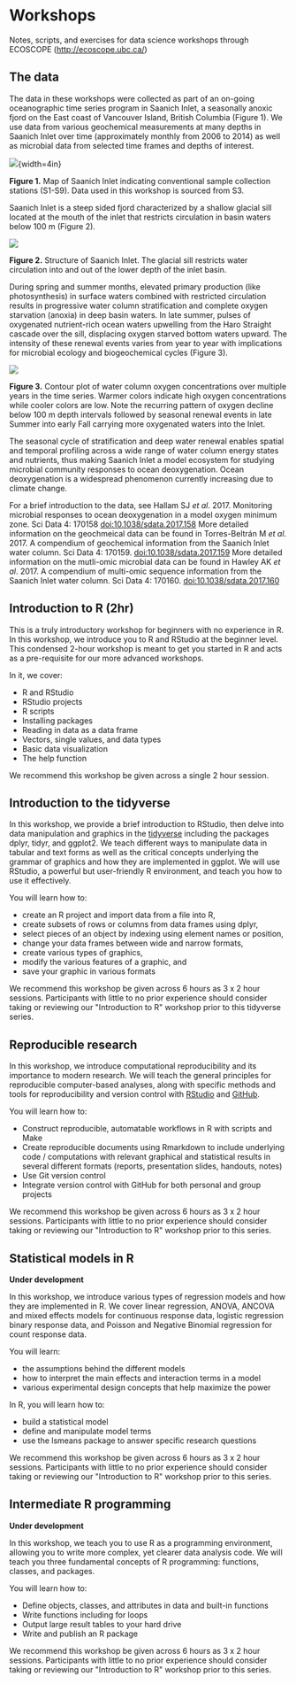 # Workshops
Notes, scripts, and exercises for data science workshops through ECOSCOPE (http://ecoscope.ubc.ca/)

## The data
The data in these workshops were collected as part of an on-going oceanographic time series program in Saanich Inlet, a seasonally anoxic fjord on the East coast of Vancouver Island, British Columbia (Figure 1). We use data from various geochemical measurements at many depths in Saanich Inlet over time (approximately monthly from 2006 to 2014) as well as microbial data from selected time frames and depths of interest.

![](https://github.com/EDUCE-UBC/workshops_data_science/blob/master/intro_tidyverse/images/Saanich.png){width=4in}

**Figure 1.** Map of Saanich Inlet indicating conventional sample collection stations (S1-S9). Data used in this workshop is sourced from S3.

Saanich Inlet is a steep sided fjord characterized by a shallow glacial sill located at the mouth of the inlet that restricts circulation in basin waters below 100 m (Figure 2).

![](https://github.com/EDUCE-UBC/workshops_data_science/blob/master/intro_tidyverse/images/Inlet_structure.png)

**Figure 2.** Structure of Saanich Inlet. The glacial sill restricts water circulation into and out of the lower depth of the inlet basin.

During spring and summer months, elevated primary production (like photosynthesis) in surface waters combined with restricted circulation results in progressive water column stratification and complete oxygen starvation (anoxia) in deep basin waters. In late summer, pulses of oxygenated nutrient-rich ocean waters upwelling from the Haro Straight cascade over the sill, displacing oxygen starved bottom waters upward. The intensity of these renewal events varies from year to year with implications for microbial ecology and biogeochemical cycles (Figure 3). 

![](https://github.com/EDUCE-UBC/workshops_data_science/blob/master/intro_tidyverse/images/oxygen_timeseries.png)

**Figure 3.** Contour plot of water column oxygen concentrations over multiple years in the time series. Warmer colors indicate high oxygen concentrations while cooler colors are low. Note the recurring pattern of oxygen decline below 100 m depth intervals followed by seasonal renewal events in late Summer into early Fall carrying more oxygenated waters into the Inlet. 

The seasonal cycle of stratification and deep water renewal enables spatial and temporal profiling across a wide range of water column energy states and nutrients, thus making Saanich Inlet a model ecosystem for studying microbial community responses to ocean deoxygenation. Ocean deoxygenation is a widespread phenomenon currently increasing due to climate change. 

For a brief introduction to the data, see Hallam SJ *et al*. 2017. Monitoring microbial responses to ocean deoxygenation in a model oxygen minimum zone. Sci Data 4: 170158 [doi:10.1038/sdata.2017.158](https://www.nature.com/articles/sdata2017158) More detailed information on the geochmeical data can be found in Torres-Beltrán M *et al*. 2017. A compendium of geochemical information from the Saanich Inlet water column. Sci Data 4: 170159. [doi:10.1038/sdata.2017.159](https://www.nature.com/articles/sdata2017159) More detailed information on the mutli-omic microbial data can be found in Hawley AK *et al*. 2017. A compendium of multi-omic sequence information from the Saanich Inlet water column. Sci Data 4: 170160. [doi:10.1038/sdata.2017.160](https://www.nature.com/articles/sdata2017160)

## Introduction to R (2hr)

This is a truly introductory workshop for beginners with no experience in R. In this workshop, we introduce you to R and RStudio at the beginner level. This condensed 2-hour workshop is meant to get you started in R and acts as a pre-requisite for our more advanced workshops. 

In it, we cover:

* R and RStudio
* RStudio projects
* R scripts
* Installing packages
* Reading in data as a data frame
* Vectors, single values, and data types
* Basic data visualization
* The help function

We recommend this workshop be given across a single 2 hour session.

## Introduction to the tidyverse
In this workshop, we provide a brief introduction to RStudio, then delve into data manipulation and graphics in the [tidyverse](https://www.tidyverse.org/) including the packages dplyr, tidyr, and ggplot2. We teach different ways to manipulate data in tabular and text forms as well as the critical concepts underlying the grammar of graphics and how they are implemented in ggplot. We will use RStudio, a powerful but user-friendly R environment, and teach you how to use it effectively.

You will learn how to:

* create an R project and import data from a file into R,
* create subsets of rows or columns from data frames using dplyr,
* select pieces of an object by indexing using element names or position,
* change your data frames between wide and narrow formats,
* create various types of graphics,
* modify the various features of a graphic, and
* save your graphic in various formats

We recommend this workshop be given across 6 hours as 3 x 2 hour sessions. Participants with little to no prior experience should consider taking or reviewing our "Introduction to R" workshop prior to this tidyverse series.

## Reproducible research

In this workshop, we introduce computational reproducibility and its importance to modern research. We will teach the general principles for reproducible computer-based analyses, along with specific methods and tools for reproducibility and version control with [RStudio](https://www.rstudio.com/) and [GitHub](https://github.com/).

You will learn how to:

* Construct reproducible, automatable workflows in R with scripts and Make
* Create reproducible documents using Rmarkdown to include underlying code / computations with relevant graphical and statistical results in several different formats (reports, presentation slides, handouts, notes)
* Use Git version control
* Integrate version control with GitHub for both personal and group projects

We recommend this workshop be given across 6 hours as 3 x 2 hour sessions. Participants with little to no prior experience should consider taking or reviewing our "Introduction to R" workshop prior to this series.

## Statistical models in R
**Under development**

In this workshop, we introduce various types of regression models and how they are implemented in R. We cover linear regression, ANOVA, ANCOVA and mixed effects models for continuous response data, logistic regression binary response data, and Poisson and Negative Binomial regression for count response data.

You will learn:

* the assumptions behind the different models
* how to interpret the main effects and interaction terms in a model
* various experimental design concepts that help maximize the power

In R, you will learn how to:

* build a statistical model
* define and manipulate model terms
* use the lsmeans package to answer specific research questions

We recommend this workshop be given across 6 hours as 3 x 2 hour sessions. Participants with little to no prior experience should consider taking or reviewing our "Introduction to R" workshop prior to this series.


## Intermediate R programming
**Under development**

In this workshop, we teach you to use R as a programming environment, allowing you to write more complex, yet clearer data analysis code. We will teach you three fundamental concepts of R programming: functions, classes, and packages. 

You will learn how to:

* Define objects, classes, and attributes in data and built-in functions
* Write functions including for loops
* Output large result tables to your hard drive
* Write and publish an R package

We recommend this workshop be given across 6 hours as 3 x 2 hour sessions. Participants with little to no prior experience should consider taking or reviewing our "Introduction to R" workshop prior to this series.
